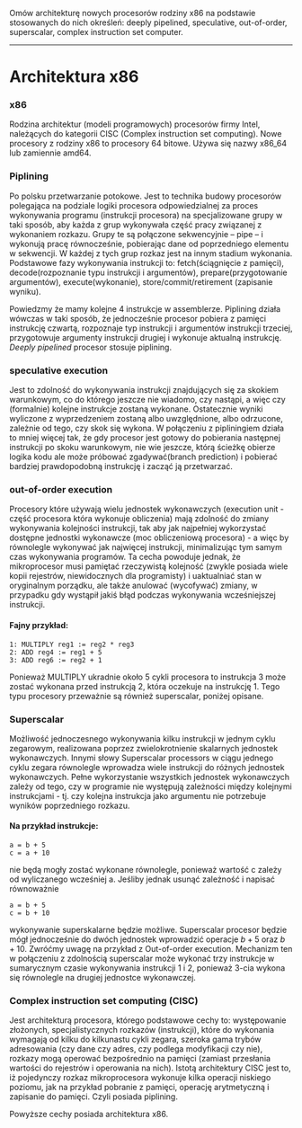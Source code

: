 Omów architekturę nowych procesorów rodziny x86 na podstawie stosowanych do nich określeń: deeply pipelined, speculative, out-of-order, superscalar, complex instruction set computer.

---

# Architektura x86

### x86

Rodzina architektur (modeli programowych) procesorów firmy Intel, należących do kategorii CISC (Complex instruction set computing). Nowe procesory z rodziny x86 to procesory 64 bitowe. Używa się nazwy x86_64 lub zamiennie amd64.

### Piplining

Po polsku przetwarzanie potokowe. Jest to technika budowy procesorów polegająca na podziale logiki procesora odpowiedzialnej za proces wykonywania programu (instrukcji procesora) na specjalizowane grupy w taki sposób, aby każda z grup wykonywała część pracy związanej z wykonaniem rozkazu. Grupy te są połączone sekwencyjnie – pipe – i wykonują pracę równocześnie, pobierając dane od poprzedniego elementu w sekwencji. W każdej z tych grup rozkaz jest na innym stadium wykonania. Podstawowe fazy wykonywania instrukcji to: fetch(ściągnięcie z pamięci), decode(rozpoznanie typu instrukcji i argumentów), prepare(przygotowanie argumentów), execute(wykonanie), store/commit/retirement (zapisanie wyniku).

Powiedzmy że mamy kolejne 4 instrukcje w assemblerze. Piplining działa wówczas w taki sposób, że jednocześnie procesor pobiera z pamięci instrukcję czwartą, rozpoznaje typ instrukcji i argumentów instrukcji trzeciej, przygotowuje argumenty instrukcji drugiej i wykonuje aktualną instrukcję. _Deeply pipelined_ procesor stosuje piplining. 

### speculative execution

Jest to zdolność do wykonywania instrukcji znajdujących się za skokiem warunkowym, co do którego jeszcze nie wiadomo, czy nastąpi, a więc czy (formalnie) kolejne instrukcje zostaną wykonane. Ostatecznie wyniki wyliczone z wyprzedzeniem zostaną albo uwzględnione, albo odrzucone, zależnie od tego, czy skok się wykona.
W połączeniu z pipliningiem działa to mniej więcej tak, że gdy procesor jest gotowy do pobierania następnej instrukcji po skoku warunkowym, nie wie jeszcze, którą ścieżkę obierze logika kodu ale może próbować zgadywać(branch prediction) i pobierać bardziej prawdopodobną instrukcję i zacząć ją przetwarzać.

### out-of-order execution

Procesory które używają wielu jednostek wykonawczych (execution unit - część procesora która wykonuje obliczenia) mają zdolność do zmiany wykonywania kolejności instrukcji, tak aby jak najpełniej wykorzystać dostępne jednostki wykonawcze (moc obliczeniową procesora) - a więc by równolegle wykonywać jak najwięcej instrukcji, minimalizując tym samym czas wykonywania programów. Ta cecha powoduje jednak, że mikroprocesor musi pamiętać rzeczywistą kolejność (zwykle posiada wiele kopii rejestrów, niewidocznych dla programisty) i uaktualniać stan w oryginalnym porządku, ale także anulować (wycofywać) zmiany, w przypadku gdy wystąpił jakiś błąd podczas wykonywania wcześniejszej instrukcji.

#### Fajny przykład:
````
1: MULTIPLY reg1 := reg2 * reg3
2: ADD reg4 := reg1 + 5
3: ADD reg6 := reg2 + 1
````
Ponieważ MULTIPLY ukradnie około 5 cykli procesora to instrukcja 3 może zostać wykonana przed instrukcją 2, która oczekuje na instrukcję 1. Tego typu procesory przeważnie są również superscalar, poniżej opisane.

### Superscalar

Możliwość jednoczesnego wykonywania kilku instrukcji w jednym cyklu zegarowym, realizowana poprzez zwielokrotnienie skalarnych jednostek wykonawczych. Innymi słowy Superscalar processors w ciągu jednego cyklu zegara równolegle wprowadza wiele instrukcji do różnych jednostek wykonawczych.
Pełne wykorzystanie wszystkich jednostek wykonawczych zależy od tego, czy w programie nie występują zależności między kolejnymi instrukcjami - tj. czy kolejna instrukcja jako argumentu nie potrzebuje wyników poprzedniego rozkazu.

#### Na przykład instrukcje:
````
a = b + 5
c = a + 10
````
nie będą mogły zostać wykonane równolegle, ponieważ wartość c zależy od wyliczanego wcześniej a. Jeśliby jednak usunąć zależność i napisać równoważnie
````
a = b + 5
c = b + 10
````
wykonywanie superskalarne będzie możliwe. Superscalar procesor będzie mógł jednocześnie do dwóch jednostek wprowadzić operacje $b + 5$ oraz $b + 10$.
Zwróćmy uwagę na przykład z Out-of-order execution. Mechanizm ten w połączeniu z zdolnością superscalar może wykonać trzy instrukcje w sumarycznym czasie wykonywania instrukcji 1 i 2, ponieważ 3-cia wykona się równolegle na drugiej jednostce wykonawczej.

### Complex instruction set computing (CISC)

Jest architekturą procesora, którego podstawowe cechy to: występowanie złożonych, specjalistycznych rozkazów (instrukcji), które do wykonania wymagają od kilku do kilkunastu cykli zegara, szeroka gama trybów adresowania (czy dane czy adres, czy podlega modyfikacji czy nie), rozkazy mogą operować bezpośrednio na pamięci (zamiast przesłania wartości do rejestrów i operowania na nich). Istotą architektury CISC jest to, iż pojedynczy rozkaz mikroprocesora wykonuje kilka operacji niskiego poziomu, jak na przykład pobranie z pamięci, operację arytmetyczną i zapisanie do pamięci. Czyli posiada piplining.

Powyższe cechy posiada architektura x86.
